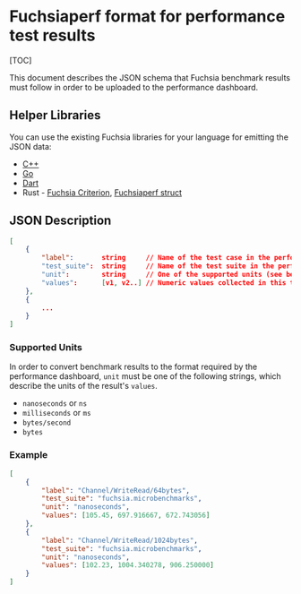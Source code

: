 # Fuchsiaperf format for performance test results

[TOC]

This document describes the JSON schema that Fuchsia benchmark results must
follow in order to be uploaded to the performance dashboard.

## Helper Libraries

You can use the existing Fuchsia libraries for your language for emitting
the JSON data:

* [C++]
* [Go]
* [Dart]
* Rust - [Fuchsia Criterion], [Fuchsiaperf struct]

[C++]: /zircon/system/ulib/perftest
[Go]: /src/lib/go-benchmarking
[Dart]: /sdk/testing/sl4f/client/lib/src/trace_processing/metrics_results.dart
[Fuchsia Criterion]: /src/developer/fuchsia-criterion
[Fuchsiaperf struct]: /src/performance/lib/fuchsiaperf/src/lib.rs

## JSON Description

```json
[
    {
        "label":       string     // Name of the test case in the performance dashboard.
        "test_suite":  string     // Name of the test suite in the performance dashboard.
        "unit":        string     // One of the supported units (see below)
        "values":      [v1, v2..] // Numeric values collected in this test case
    },
    {
        ...
    }
]
```

### Supported Units

In order to convert benchmark results to the format required by the performance
dashboard, `unit` must be one of the following strings, which describe the units
of the result's `values`.

* `nanoseconds`  or `ns`
* `milliseconds` or `ms`
* `bytes/second`
* `bytes`


### Example

```json
[
    {
        "label": "Channel/WriteRead/64bytes",
        "test_suite": "fuchsia.microbenchmarks",
        "unit": "nanoseconds",
        "values": [105.45, 697.916667, 672.743056]
    },
    {
        "label": "Channel/WriteRead/1024bytes",
        "test_suite": "fuchsia.microbenchmarks",
        "unit": "nanoseconds",
        "values": [102.23, 1004.340278, 906.250000]
    }
]
```
